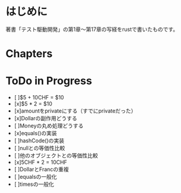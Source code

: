 # はじめに
著書「テスト駆動開発」の第1章〜第17章の写経をrustで書いたものです。

# Chapters

# ToDo in Progress
- [ ]$5 + 10CHF = $10
- [x]$5 * 2 = $10
- [x]amountをprivateにする（すでにprivateだった）
- [x]Dollarの副作用どうする
- [ ]Moneyの丸め処理どうする
- [x]equals()の実装
- [ ]hashCode()の実装
- [ ]nullとの等価性比較
- [ ]他のオブジェクトとの等価性比較
- [x]5CHF * 2 = 10CHF
- [ ]DollarとFrancの重複
- [ ]equalsの一般化
- [ ]timesの一般化
